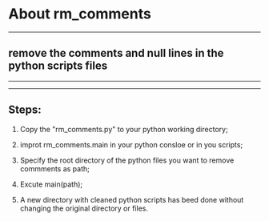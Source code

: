 # About rm_comments
-----
## remove the comments and null lines in the python scripts files

-----
-----

## Steps:

1. Copy the "rm_comments.py" to your python working directory;

2. improt rm_comments.main in your python consloe or in you scripts;

3. Specify the root directory of the python files you want to remove commments as path;

4. Excute main(path);

5. A new directory with cleaned python scripts has beed done without changing the original directory or files.
